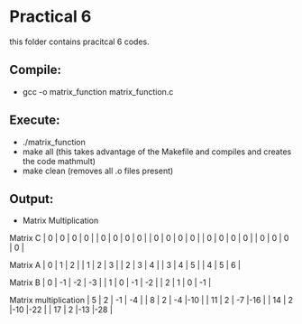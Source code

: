 # Practical 6

this folder contains pracitcal 6 codes.

## Compile:

* gcc -o matrix\_function matrix\_function.c

## Execute:

* ./matrix\_function 
* make all (this takes advantage of the Makefile and compiles and creates the code mathmult)
* make clean (removes all .o files present)


## Output:

* Matrix Multiplication

Matrix C
|  0 |  0 |  0 |  0 | 
|  0 |  0 |  0 |  0 | 
|  0 |  0 |  0 |  0 | 
|  0 |  0 |  0 |  0 | 
|  0 |  0 |  0 |  0 | 

Matrix A
|  0 |  1 |  2 | 
|  1 |  2 |  3 | 
|  2 |  3 |  4 | 
|  3 |  4 |  5 | 
|  4 |  5 |  6 | 

Matrix B
|  0 | -1 | -2 | -3 | 
|  1 |  0 | -1 | -2 | 
|  2 |  1 |  0 | -1 | 

Matrix multiplication
|  5 |  2 | -1 | -4 | 
|  8 |  2 | -4 |-10 | 
| 11 |  2 | -7 |-16 | 
| 14 |  2 |-10 |-22 | 
| 17 |  2 |-13 |-28 | 

